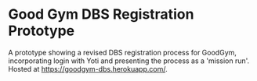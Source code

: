 # Good Gym DBS Registration Prototype
A prototype showing a revised DBS registration process for GoodGym, incorporating login with Yoti and presenting the process as a 'mission run'. Hosted at https://goodgym-dbs.herokuapp.com/.

